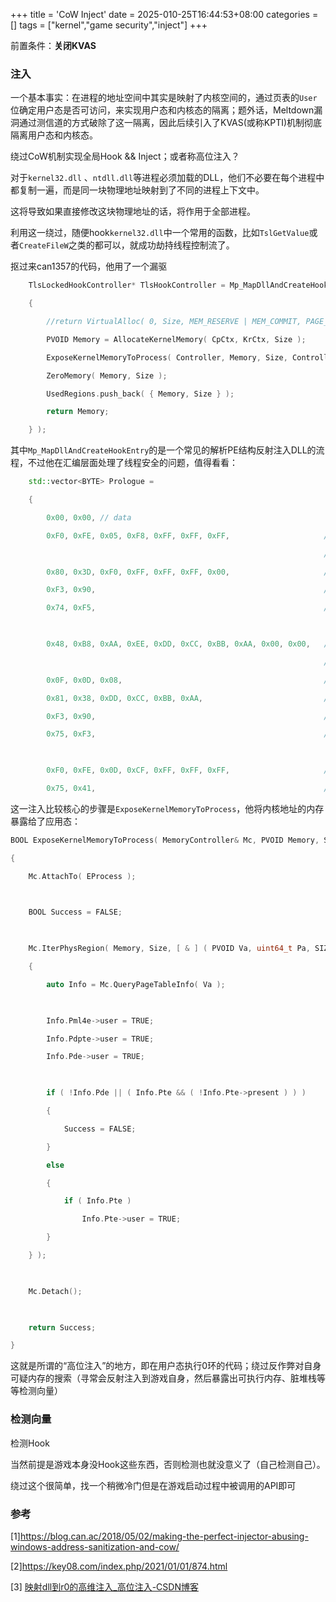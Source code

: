 +++
title = 'CoW Inject'
date = 2025-010-25T16:44:53+08:00
categories = []
tags = ["kernel","game security","inject"]
+++

前置条件：**关闭KVAS**
### 注入
一个基本事实：在进程的地址空间中其实是映射了内核空间的，通过页表的`User`位确定用户态是否可访问，来实现用户态和内核态的隔离；题外话，Meltdown漏洞通过测信道的方式破除了这一隔离，因此后续引入了KVAS(或称KPTI)机制彻底隔离用户态和内核态。



绕过CoW机制实现全局Hook && Inject；或者称高位注入？



对于`kernel32.dll` 、`ntdll.dll`等进程必须加载的DLL，他们不必要在每个进程中都复制一遍，而是同一块物理地址映射到了不同的进程上下文中。

这将导致如果直接修改这块物理地址的话，将作用于全部进程。

利用这一绕过，随便hook`kernel32.dll`中一个常用的函数，比如`TslGetValue`或者`CreateFileW`之类的都可以，就成功劫持线程控制流了。

抠过来can1357的代码，他用了一个漏驱


```c++
    TlsLockedHookController* TlsHookController = Mp_MapDllAndCreateHookEntry( DllPath, _TlsGetValue, Target, !Flags[ "noloadlib" ], [ & ] ( SIZE_T Size )

    {

        //return VirtualAlloc( 0, Size, MEM_RESERVE | MEM_COMMIT, PAGE_EXECUTE_READWRITE );

        PVOID Memory = AllocateKernelMemory( CpCtx, KrCtx, Size );

        ExposeKernelMemoryToProcess( Controller, Memory, Size, Controller.CurrentEProcess );

        ZeroMemory( Memory, Size );

        UsedRegions.push_back( { Memory, Size } );

        return Memory;

    } );
```
其中`Mp_MapDllAndCreateHookEntry`的是一个常见的解析PE结构反射注入DLL的流程，不过他在汇编层面处理了线程安全的问题，值得看看：
```c++
    std::vector<BYTE> Prologue =

    {

        0x00, 0x00, // data

        0xF0, 0xFE, 0x05, 0xF8, 0xFF, 0xFF, 0xFF,                     // lock inc byte ptr [rip-n]

                                                                      // wait_lock:

        0x80, 0x3D, 0xF0, 0xFF, 0xFF, 0xFF, 0x00,                     // cmp byte ptr [rip-m], 0x0

        0xF3, 0x90,                                                   // pause

        0x74, 0xF5,                                                   // je wait_lock

  

        0x48, 0xB8, 0xAA, 0xEE, 0xDD, 0xCC, 0xBB, 0xAA, 0x00, 0x00,   // mov rax, 0xAABBCCDDEEAA

                                                                      // data_sync_lock:

        0x0F, 0x0D, 0x08,                                             // prefetchw [rax]

        0x81, 0x38, 0xDD, 0xCC, 0xBB, 0xAA,                           // cmp dword ptr[rax], 0xAABBCCDD

        0xF3, 0x90,                                                   // pause

        0x75, 0xF3,                                                   // jne data_sync_lock

  

        0xF0, 0xFE, 0x0D, 0xCF, 0xFF, 0xFF, 0xFF,                     // lock dec byte ptr [rip-n]

        0x75, 0x41,                                                   // jnz continue_exec
```

这一注入比较核心的步骤是`ExposeKernelMemoryToProcess`，他将内核地址的内存暴露给了应用态：
```c++
BOOL ExposeKernelMemoryToProcess( MemoryController& Mc, PVOID Memory, SIZE_T Size, uint64_t EProcess )

{

    Mc.AttachTo( EProcess );

  

    BOOL Success = FALSE;

  

    Mc.IterPhysRegion( Memory, Size, [ & ] ( PVOID Va, uint64_t Pa, SIZE_T Sz )

    {

        auto Info = Mc.QueryPageTableInfo( Va );

  

        Info.Pml4e->user = TRUE;

        Info.Pdpte->user = TRUE;

        Info.Pde->user = TRUE;

  

        if ( !Info.Pde || ( Info.Pte && ( !Info.Pte->present ) ) )

        {

            Success = FALSE;

        }

        else

        {

            if ( Info.Pte )

                Info.Pte->user = TRUE;

        }

    } );

  

    Mc.Detach();

  

    return Success;

}
```

这就是所谓的“高位注入”的地方，即在用户态执行0环的代码；绕过反作弊对自身可疑内存的搜索（寻常会反射注入到游戏自身，然后暴露出可执行内存、脏堆栈等等检测向量）

### 检测向量

检测Hook

当然前提是游戏本身没Hook这些东西，否则检测也就没意义了（自己检测自己）。

绕过这个很简单，找一个稍微冷门但是在游戏启动过程中被调用的API即可

### 参考

[1]https://blog.can.ac/2018/05/02/making-the-perfect-injector-abusing-windows-address-sanitization-and-cow/

[2]https://key08.com/index.php/2021/01/01/874.html

[3] [映射dll到r0的高维注入_高位注入-CSDN博客](https://blog.csdn.net/qq_37353105/article/details/123253770)
